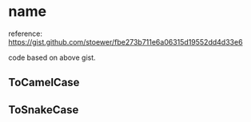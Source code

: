 # name

reference: https://gist.github.com/stoewer/fbe273b711e6a06315d19552dd4d33e6

code based on above gist.

## ToCamelCase

## ToSnakeCase